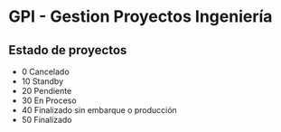 # GPI - Gestion Proyectos Ingeniería

## Estado de proyectos
- 0 Cancelado
- 10 Standby
- 20 Pendiente
- 30 En Proceso
- 40 Finalizado sin embarque o producción
- 50 Finalizado
